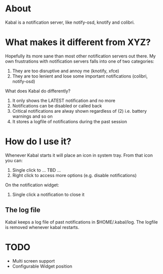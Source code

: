 
# About

Kabal is a notification server, like notify-osd, knotify and colibri.


# What makes it different from XYZ?

Hopefully its more sane than most other notification servers out there. My own
frustrations with notification servers falls into one of two categories:

1. They are too disruptive and annoy me (knotify, xfce)
2. They are too lenient and lose some important 
   notifications (colibri, notify-osd)

What does Kabal do differently?

1. It only shows the LATEST notification and no more
2. Notifications can be disabled or called back
3. Critical notifications are alway shown regardless
   of (2) i.e. battery warnings and so on
4. It stores a logfile of notifications during the
   past session

# How do I use it?

Whenever Kabal starts it will place an icon in system tray. From that icon
you can:

1. Single click to ... TBD ...
1. Right click to access more options (e.g. disable notifications)

On the notification widget:

1. Single click a notification to close it


## The log file

Kabal keeps a log file of past notifications in $HOME/.kabal/log. The logfile
is removed whenever kabal restarts.


# TODO 

* Multi screen support
* Configurable Widget position

